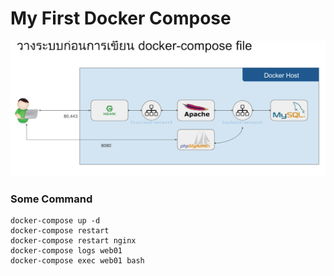 # My First Docker Compose

![Screenshot](images/plan.png)

### Some Command
```
docker-compose up -d
docker-compose restart
docker-compose restart nginx
docker-compose logs web01
docker-compose exec web01 bash
```